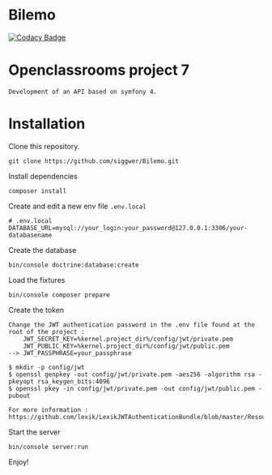 # Bilemo

[![Codacy Badge](https://api.codacy.com/project/badge/Grade/54f99fc6cc07479cb52324eddc4986e2)](https://www.codacy.com/manual/siggwer/Bilemo?utm_source=github.com&amp;utm_medium=referral&amp;utm_content=siggwer/Bilemo&amp;utm_campaign=Badge_Grade)

# Openclassrooms project 7
```
Development of an API based on symfony 4.
```
# Installation

Clone this repository.
```
git clone https://github.com/siggwer/Bilemo.git
```

Install dependencies
```
composer install
```

Create and edit a new env file `.env.local`
```
# .env.local
DATABASE_URL=mysql://your_login:your_password@127.0.0.1:3306/your-databasename
```

Create the database 
```
bin/console doctrine:database:create
```

Load the fixtures
```
bin/console composer prepare
```

Create the token
```
Change the JWT authentication password in the .env file found at the root of the project :
    JWT_SECRET_KEY=%kernel.project_dir%/config/jwt/private.pem
    JWT_PUBLIC_KEY=%kernel.project_dir%/config/jwt/public.pem
--> JWT_PASSPHRASE=your_passphrase
```
```
$ mkdir -p config/jwt
$ openssl genpkey -out config/jwt/private.pem -aes256 -algorithm rsa -pkeyopt rsa_keygen_bits:4096
$ openssl pkey -in config/jwt/private.pem -out config/jwt/public.pem -pubout
```
```
For more information :
https://github.com/lexik/LexikJWTAuthenticationBundle/blob/master/Resources/doc/index.md#installation
```
Start the server
```
bin/console server:run
```

Enjoy!


